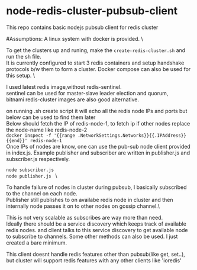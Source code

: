 # node-redis-cluster-pubsub-client
This repo contains basic nodejs pubsub client for redis cluster 


#Assumptions: A linux system with docker is provided. \

To get the clusters up and runing, make the `create-redis-cluster.sh` and run the sh file.\
It is currently configured to start 3 redis containers and setup handshake protocols b/w them to form a cluster. 
Docker compose can also be used for this setup. \

I used latest redis image,without redis-sentinel. \
sentinel can be used for master-slave leader election and quorum, \
bitnami redis-cluster images are also good alternative.

on running .sh create script it will echo all the redis node IPs and ports but below can be used to find them later\
Below should fetch the IP of redis-node-1, to fetch ip if other nodes replace the node-name like redis-node-2 \
``docker inspect -f '{{range .NetworkSettings.Networks}}{{.IPAddress}}{{end}}' redis-node-1  
``\
Once IPs of nodes are know, one can use the pub-sub node client provided in index.js. 
Example publisher and subscriber are written in publisher.js and subscriber.js respectively.

`node subscriber.js 
` \
`node publisher.js
` \

To handle failure of nodes in cluster during pubsub, I basically subscribed to the channel on each node. \
Publisher still publishes to on availabe redis node in cluster and then internally node passes it on to other nodes on gossip channel.\

This is not very scalable as subscribes are way more than need. \
Ideally there should be a service discovery which keeps track of available redis nodes. and client talks to this service discovery to get available node to subscribe to channels. Some other methods can also be used. I just created a bare minimum.

This client doesnt handle redis features other than pubsub(like get, set..), but cluster will support redis features with any other clients like 'ioredis'
